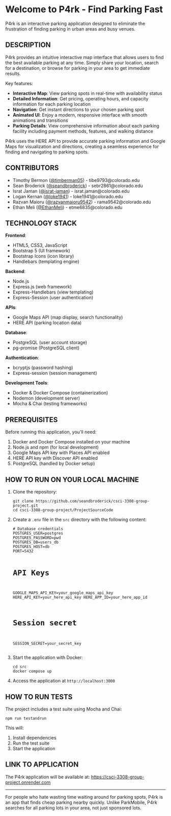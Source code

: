 <h1>Welcome to P4rk - Find Parking Fast</h1>

<p>P4rk is an interactive parking application designed to eliminate the frustration of finding parking in urban areas and busy venues.</p>

<h2>DESCRIPTION</h2>

<p>P4rk provides an intuitive interactive map interface that allows users to find the best available parking at any time. Simply share your location, search for a destination, or browse for parking in your area to get immediate results.</p>

<p>Key features:</p>
<ul>
  <li><strong>Interactive Map</strong>: View parking spots in real-time with availability status</li>
  <li><strong>Detailed Information</strong>: Get pricing, operating hours, and capacity information for each parking location</li>
  <li><strong>Navigation</strong>: Get instant directions to your chosen parking spot</li>
  <li><strong>Animated UI</strong>: Enjoy a modern, responsive interface with smooth animations and transitions</li>
  <li><strong>Parking Details</strong>: View comprehensive information about each parking facility including payment methods, features, and walking distance</li>
</ul>

<p>P4rk uses the HERE API to provide accurate parking information and Google Maps for visualization and directions, creating a seamless experience for finding and navigating to parking spots.</p>

<h2>CONTRIBUTORS</h2>

<ul>
  <li>Timothy Bermon (<a href="https://github.com/timberman05">@timberman05</a>) - tibe9793@colorado.edu</li>
  <li>Sean Broderick (<a href="https://github.com/seandbroderick">@seandbroderick</a>) - sebr2861@colorado.edu</li>
  <li>Israt Jaman (<a href="https://github.com/israt-jaman">@israt-jaman</a>) - israt.jaman@colorado.edu</li>
  <li>Logan Kernan (<a href="https://github.com/loke1941">@loke1941</a>) - loke1941@colorado.edu</li>
  <li>Razvan Maioru (<a href="https://github.com/razvanmaioru9542">@razvanmaioru9542</a>) - rama9542@colorado.edu</li>
  <li>Ethan Meli (<a href="https://github.com/EthanMeli">@EthanMeli</a>) - etme6835@colorado.edu</li>
</ul>

<h2>TECHNOLOGY STACK</h2>

<p><strong>Frontend</strong>:</p>
<ul>
  <li>HTML5, CSS3, JavaScript</li>
  <li>Bootstrap 5 (UI framework)</li>
  <li>Bootstrap Icons (icon library)</li>
  <li>Handlebars (templating engine)</li>
</ul>

<p><strong>Backend</strong>:</p>
<ul>
  <li>Node.js</li>
  <li>Express.js (web framework)</li>
  <li>Express-Handlebars (view templating)</li>
  <li>Express-Session (user authentication)</li>
</ul>

<p><strong>APIs</strong>:</p>
<ul>
  <li>Google Maps API (map display, search functionality)</li>
  <li>HERE API (parking location data)</li>
</ul>

<p><strong>Database</strong>:</p>
<ul>
  <li>PostgreSQL (user account storage)</li>
  <li>pg-promise (PostgreSQL client)</li>
</ul>

<p><strong>Authentication</strong>:</p>
<ul>
  <li>bcryptjs (password hashing)</li>
  <li>Express-session (session management)</li>
</ul>

<p><strong>Development Tools</strong>:</p>
<ul>
  <li>Docker & Docker Compose (containerization)</li>
  <li>Nodemon (development server)</li>
  <li>Mocha & Chai (testing frameworks)</li>
</ul>

<h2>PREREQUISITES</h2>

<p>Before running this application, you'll need:</p>

<ol>
  <li>Docker and Docker Compose installed on your machine</li>
  <li>Node.js and npm (for local development)</li>
  <li>Google Maps API key with Places API enabled</li>
  <li>HERE API key with Discover API enabled</li>
  <li>PostgreSQL (handled by Docker setup)</li>
</ol>

<h2>HOW TO RUN ON YOUR LOCAL MACHINE</h2>

<ol>
  <li>Clone the repository:
    <pre><code>git clone https://github.com/seandbroderick/csci-3308-group-project.git
cd csci-3308-group-project/ProjectSourceCode</code></pre>
  </li>
  <li>Create a <code>.env</code> file in the <code>src</code> directory with the following content:
    <pre><code># Database credentials
POSTGRES_USER=postgres
POSTGRES_PASSWORD=pwd
POSTGRES_DB=users_db
POSTGRES_HOST=db
PORT=5432

# API Keys
GOOGLE_MAPS_API_KEY=your_google_maps_api_key
HERE_API_KEY=your_here_api_key
HERE_APP_ID=your_here_app_id

# Session secret
SESSION_SECRET=your_secret_key</code></pre>
  </li>
  <li>Start the application with Docker:
    <pre><code>cd src
docker compose up</code></pre>
  </li>
  <li>Access the application at <code>http://localhost:3000</code></li>
</ol>

<h2>HOW TO RUN TESTS</h2>

<p>The project includes a test suite using Mocha and Chai:</p>

<pre><code>npm run testandrun</code></pre>

<p>This will:</p>
<ol>
  <li>Install dependencies</li>
  <li>Run the test suite</li>
  <li>Start the application</li>
</ol>

<h2>LINK TO APPLICATION</h2>

<p>The P4rk application will be available at:
<a href="https://csci-3308-group-project.onrender.com" target="blank_">https://csci-3308-group-project.onrender.com</a></p>

<hr>

<p>For people who hate wasting time waiting around for parking spots, P4rk is an app that finds cheap parking nearby quickly. Unlike ParkMobile, P4rk searches for all parking lots in your area, not just sponsored lots.</p>
